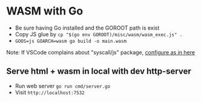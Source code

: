 # WASM with Go

- Be sure having Go installed and the GOROOT path is exist
- Copy JS glue by `cp "$(go env GOROOT)/misc/wasm/wasm_exec.js" .`
- `GOOS=js GOARCH=wasm go build -o main.wasm`

Note: If VSCode complains about "syscall/js" package, [configure as in here](https://gist.github.com/mdtanrikulu/c90cfdfe7bc7ccd8228e22f8586fb83c)

## Serve html + wasm in local with dev http-server
- Run web server `go run cmd/server.go`
- Visit `http://localhost:7532`
